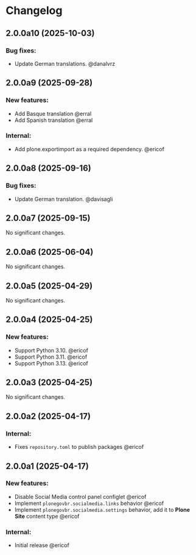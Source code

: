 # Changelog

<!--
   You should *NOT* be adding new change log entries to this file.
   You should create a file in the news directory instead.
   For helpful instructions, please see:
   https://github.com/plone/plone.releaser/blob/master/ADD-A-NEWS-ITEM.rst
-->

<!-- towncrier release notes start -->

## 2.0.0a10 (2025-10-03)


### Bug fixes:

- Update German translations. @danalvrz 

## 2.0.0a9 (2025-09-28)


### New features:

- Add Basque translation @erral 
- Add Spanish translation @erral 


### Internal:

- Add plone.exportimport as a required dependency. @ericof 

## 2.0.0a8 (2025-09-16)


### Bug fixes:

- Update German translation. @davisagli 

## 2.0.0a7 (2025-09-15)

No significant changes.


## 2.0.0a6 (2025-06-04)

No significant changes.


## 2.0.0a5 (2025-04-29)

No significant changes.


## 2.0.0a4 (2025-04-25)


### New features:

- Support Python 3.10. @ericof 
- Support Python 3.11. @ericof 
- Support Python 3.13. @ericof 

## 2.0.0a3 (2025-04-25)

No significant changes.


## 2.0.0a2 (2025-04-17)


### Internal:

- Fixes `repository.toml` to publish packages @ericof 

## 2.0.0a1 (2025-04-17)


### New features:

- Disable Social Media control panel configlet @ericof 
- Implement `plonegovbr.socialmedia.links` behavior @ericof 
- Implement `plonegovbr.socialmedia.settings` behavior, add it to **Plone Site** content type @ericof 


### Internal:

- Initial release @ericof
